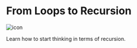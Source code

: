 # From Loops to Recursion

![icon](/images/loop.svg)

Learn how to start thinking in terms of recursion.
